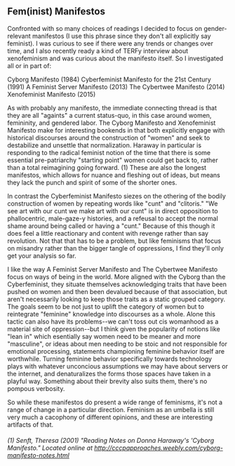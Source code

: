 ## Fem(inist) Manifestos

Confronted with so many choices of readings I decided to focus on gender-relevant manifestos (I use this phrase since they don't all explicitly say feminist). I was curious to see if there were any trends or changes over time, and I also recently ready a kind of TERFy interview about xenofeminism and was curious about the manifesto itself. So I investigated all or in part of:

Cyborg Manifesto (1984)
Cyberfeminist Manifesto for the 21st Century (1991)
A Feminist Server Manifesto (2013)
The Cybertwee Manifesto (2014)
Xenofeminist Manifesto (2015)

As with probably any manifesto, the immediate connecting thread is that they are all "againts" a current status-quo, in this case around women, femininity, and gendered labor. The Cyborg Manifesto and Xenofeminist Manifesto make for interesting bookends in that both explicitly engage with historical discourses around the construction of "women" and seek to destabilize and unsettle that normalization. Haraway in particular is responding to the radical feminist notion of the time that there is some essential pre-patriarchy "starting point" women could get back to, rather than a total reimagining going forward. (1) These are also the longest manifestos, which allows for nuance and fleshing out of ideas, but means they lack the punch and spirit of some of the shorter ones.

In contrast the Cyberfeminist Manifesto siezes on the othering of the bodily construction of women by repeating words like "cunt"
 and "clitoris." "We see art with our cunt we make art with our cunt" is in direct opposition to phallocentric, male-gaze-y histories, and a refeusal to accept the normal shame around being called or having a "cunt." Because of this though it does feel a little reactionary and content with revenge rather than say revolution. Not that that has to be a problem, but like feminisms that focus on misandry rather than the bigger tangle of oppressions, I find they'll only get your analysis so far.

I like the way A Feminist Server Manifesto and The Cybertwee Manifesto focus on ways of being in the world. More aligned with the Cyborg than the Cyberfeminist, they situate themselves acknowledging traits that have been pushed on women and then been devalued because of that association, but aren't necessarily looking to keep those traits as a static grouped category.  The goals seem to be not just to uplift the category of women but to reintegrate "feminine" knowledge into discourses as a whole. Alone this tactic can also have its problems--we can't toss out cis womanhood as a material site of oppression--but I think given the popularity of notions like "lean in" which esentially say women need to be meaner and more "masculine", or ideas about men needing to be stoic and not responsible for emotional processing, statements championing feminine behavior itself are worthwhile. Turning feminine behavior specifically towards technology plays with whatever unconcious assumptions we may have about servers or the internet, and denaturalizes the forms those spaces have taken in a playful way. Something about their brevity also suits them, there's no pompous verbosity.

So while these manifestos do present a wide range of feminisms, it's not a range of change in a particular direction. Feminism as an umbella is still very much a cacophony of different opinions, and these are interesting artifacts of that.


###### (1) Senft, Theresa (2001) "Reading Notes on Donna Haraway's 'Cyborg Manifesto." Located online at  http://cccpapproaches.weebly.com/cyborg-manifesto-notes.html
